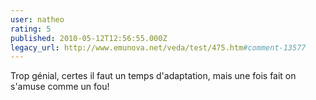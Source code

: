 ```yaml
---
user: natheo
rating: 5
published: 2010-05-12T12:56:55.000Z
legacy_url: http://www.emunova.net/veda/test/475.htm#comment-13577
---
```

Trop génial, certes il faut un temps d'adaptation, mais une fois fait on s'amuse comme un fou!